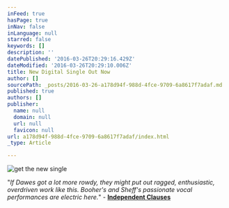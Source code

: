 ```yaml
---
inFeed: true
hasPage: true
inNav: false
inLanguage: null
starred: false
keywords: []
description: ''
datePublished: '2016-03-26T20:29:16.429Z'
dateModified: '2016-03-26T20:29:10.006Z'
title: New Digital Single Out Now
author: []
sourcePath: _posts/2016-03-26-a178d94f-988d-4fce-9709-6a8617f7adaf.md
published: true
authors: []
publisher:
  name: null
  domain: null
  url: null
  favicon: null
url: a178d94f-988d-4fce-9709-6a8617f7adaf/index.html
_type: Article

---
```

![get the new single](https://s3-us-west-2.amazonaws.com/the-grid-img/p/676978bec1bf9cebf7e4698fa79bebe5452bbcbd.jpg)

"_If Dawes got a lot more rowdy, they might put out ragged, enthusiastic, overdriven work like this. Booher's and Sheff's passionate vocal performances are electric here._" - **[Independent Clauses][0]**

[0]: http://independentclauses.com/bonus-march-mp3s/